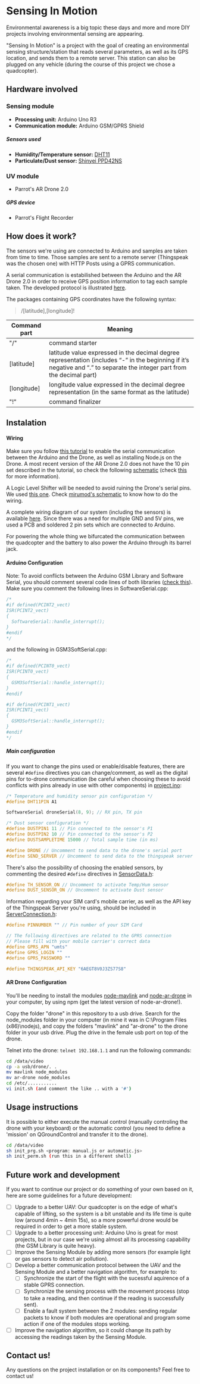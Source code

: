 Sensing In Motion
===============

Environmental awareness is a big topic these days and more and more DIY projects involving environmental sensing are appearing.

"Sensing In Motion" is a project with the goal of creating an environmental sensing structure/station that reads several parameters, as well as its GPS location, and sends them to a remote server.
This station can also be plugged on any vehicle (during the course of this project we chose a quadcopter).

## Hardware involved
### Sensing module
* **Processing unit:** Arduino Uno R3
* **Communication module:** Arduino GSM/GPRS Shield

##### Sensors used
* **Humidity/Temperature sensor:** [DHT11](http://bit.ly/1rroTiP)
* **Particulate/Dust sensor:** [Shinyei PPD42NS](http://www.sca-shinyei.com/pdf/PPD42NS.pdf)

### UV module
- Parrot's AR Drone 2.0

##### GPS device
- Parrot's Flight Recorder

## How does it work?
The sensors we're using are connected to Arduino and samples are taken from time to time. Those samples are sent to a remote server (Thingspeak was the chosen one) with HTTP Posts using a GPRS communication.

A serial communication is estabilished between the Arduino and the AR Drone 2.0 in order to receive GPS position information to tag each sample taken. The developed protocol is illustrated [here](https://raw.githubusercontent.com/MigueelS/sensinginmotion/master/images/gps%20protocol.png).

The packages containing GPS coordinates have the following syntax:
> /[latitude],[longitude]!

Command part  | Meaning
------------- | -------------
"/"           | command starter
[latitude]    | latitude value expressed in the decimal degree representation (includes “-” in the beginning if it’s negative and “.” to separate the integer part from the decimal part)
[longitude]   | longitude value expressed in the decimal degree representation (in the same format as the latitude)
"!" | command finalizer

## Instalation

#### Wiring
Make sure you follow [this tutorial](https://gist.github.com/maxogden/4152815) to enable the serial communication between the Arduino and the Drone, as well as installing Node.js on the Drone. A most recent version of the AR Drone 2.0 does not have the 10 pin set described in the tutorial, so check the following [schematic](https://raw.githubusercontent.com/MigueelS/sensinginmotion/master/images/6%20pin%20set.png) (check [this](http://forum.parrot.com/ardrone/en/viewtopic.php?id=8148) for more information).

A Logic Level Shifter will be needed to avoid ruining the Drone's serial pins. We used [this one](https://www.sparkfun.com/products/12009). Check [mirumod's schematic](http://mirumod.tk/hw/arduino_nano/MIRUMODNANO019GPSG_new.jpg) to know how to do the wiring.

A complete wiring diagram of our system (including the sensors) is available [here](https://raw.githubusercontent.com/MigueelS/sensinginmotion/master/images/System%20schematic.png). Since there was a need for multiple GND and 5V pins, we used a PCB and soldered 2 pin sets which are connected to Arduino.

For powering the whole thing we bifurcated the communication between the quadcopter and the battery to also power the Arduino through its barrel jack.

#### Arduino Configuration
Note: To avoid conflicts between the Arduino GSM Library and Software Serial, you should comment several code lines of both libraries ([check this](http://purposefulscience.blogspot.pt/2013/06/arduino-gsm-shield-tips.html)).
Make sure you comment the following lines in SoftwareSerial.cpp:

```c
/*
#if defined(PCINT2_vect)
ISR(PCINT2_vect)
{
  SoftwareSerial::handle_interrupt();
}
#endif
*/
```

and the following in GSM3SoftSerial.cpp:

```cpp
/*
#if defined(PCINT0_vect)
ISR(PCINT0_vect)
{
  GSM3SoftSerial::handle_interrupt();
}
#endif

#if defined(PCINT1_vect)
ISR(PCINT1_vect)
{
  GSM3SoftSerial::handle_interrupt();
}
#endif
*/
```

##### Main configuration
If you want to change the pins used or enable/disable features, there are several ```#define``` directives you can change/comment, as well as the digital pins for to-drone communication (be careful when choosing these to avoid conflicts with pins already in use with other components)  in [project.ino](https://github.com/MigueelS/sensinginmotion/blob/master/arduino/project.ino):

```cpp
/* Temperature and humidity sensor pin configuration */
#define DHT11PIN A1

SoftwareSerial droneSerial(8, 9); // RX pin, TX pin

/* Dust sensor configuration */
#define DUSTPIN1 11 // Pin connected to the sensor's P1
#define DUSTPIN2 10 // Pin connected to the sensor's P2
#define DUSTSAMPLETIME 15000 // Total sample time (in ms)

#define DRONE // Uncomment to send data to the drone's serial port
#define SEND_SERVER // Uncomment to send data to the thingspeak server
```

There's also the possibility of choosing the enabled sensors, by commenting the desired ```#define``` directives in [SensorData.h](https://github.com/MigueelS/sensinginmotion/blob/master/arduino/SensorData.h):
```cpp
#define TH_SENSOR_ON // Uncomment to activate Temp/Hum sensor
#define DUST_SENSOR_ON // Uncomment to activate Dust sensor
```

Information regarding your SIM card's mobile carrier, as well as the API key of the Thingspeak Server you're using, should be included in [ServerConnection.h](https://github.com/MigueelS/sensinginmotion/blob/master/arduino/ServerConnection.h):
```cpp
#define PINNUMBER "" // Pin number of your SIM Card

// The following directives are related to the GPRS connection
// Please fill with your mobile carrier's correct data
#define GPRS_APN "umts"
#define GPRS_LOGIN ""
#define GPRS_PASSWORD ""

#define THINGSPEAK_API_KEY "6AEGT8V0J3ZS77S8"
```

#### AR Drone Configuration
You'll be needing to install the modules [node-mavlink](https://github.com/omcaree/node-mavlink) and [node-ar-drone](https://github.com/felixge/node-ar-drone) in your computer, by using npm (get the latest version of node-ar-drone!).

Copy the folder "drone" in this repository to a usb drive. Search for the node_modules folder in your computer (in mine it was in C:\Program Files (x86)\nodejs), and copy the folders "mavlink" and "ar-drone" to the drone folder in your usb drive. Plug the drive in the female usb port on top of the drone.

Telnet into the drone: ```telnet 192.168.1.1``` and run the following commands:

```bash
cd /data/video
cp -a usb/drone/. .
mv mavlink node_modules
mv ar-drone node_modules
cd /etc/...........
vi init.sh (and comment the like .. with a '#')
```

## Usage instructions

It is possible to either execute the manual control (manually controling the drone with your keyboard) or the automatic control (you need to define a 'mission' on QGroundControl and transfer it to the drone).

```bash
cd /data/video
sh init_prg.sh <program: manual.js or automatic.js>
sh init_perm.sh (run this in a different shell)
```

## Future work and development
If you want to continue our project or do something of your own based on it, here are some guidelines for a future development:
- [ ] Upgrade to a better UAV: Our quadcopter is on the edge of what's capable of lifting, so the system is a bit unstable and its life time is quite low (around 4min ~ 4min 15s), so a more powerful drone would be required in order to get a more stable system.
- [ ] Upgrade to a better processing unit: Arduino Uno is great for most projects, but in our case we're using almost all its processing capability (the GSM Library is quite heavy).
- [ ] Improve the Sensing Module by adding more sensors (for example light or gas sensors to detect air pollution).
- [ ] Develop a better communication protocol between the UAV and the Sensing Module and a better navigation algorithm, for example to:
  - [ ] Synchronize the start of the flight with the sucessful aquirence of a stable GPRS connection.
  - [ ] Synchronize the sensing process with the movement process (stop to take a reading, and then continue if the reading is successfully sent).
  - [ ] Enable a fault system between the 2 modules: sending regular packets to know if both modules are operational and program some action if one of the modules stops working.
- [ ] Improve the navigation algorithm, so it could change its path by accessing the readings taken by the Sensing Module.

## Contact us!
Any questions on the project installation or on its components? Feel free to contact us!
